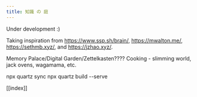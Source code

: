 ```yaml
---
title: 知識 の 庭
---
```

Under development :)

Taking inspiration from https://www.ssp.sh/brain/, https://mwalton.me/, https://sethmb.xyz/, and https://jzhao.xyz/.

Memory Palace/Digital Garden/Zettelkasten????
Cooking - slimming world, jack ovens, wagamama, etc.

npx quartz sync
npx quartz build --serve

[[index]]